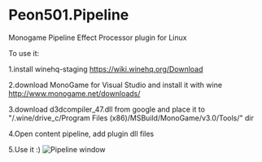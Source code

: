 # Peon501.Pipeline
Monogame Pipeline Effect Processor plugin for Linux

To use it:

1.install winehq-staging 
https://wiki.winehq.org/Download

2.download MonoGame for Visual Studio and install it with wine
http://www.monogame.net/downloads/

3.download d3dcompiler_47.dll from google and place it to  
"/.wine/drive_c/Program Files (x86)/MSBuild/MonoGame/v3.0/Tools/" dir

4.Open content pipeline, add plugin dll files

5.Use it :)
![Pipeline window](https://i.ibb.co/KjS1rjs/Screenshot-from-2019-01-03-21-04-59.png)
